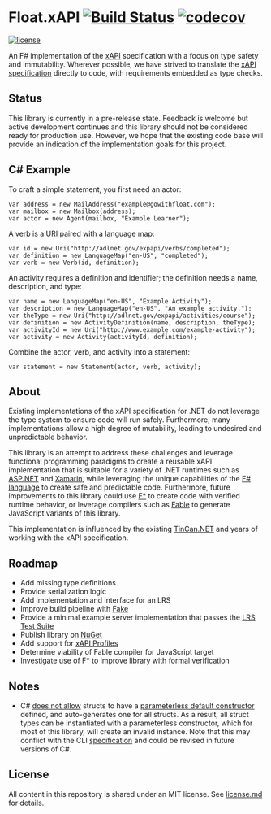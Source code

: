 # Float.xAPI [![Build Status](https://travis-ci.org/gowithfloat/xapi.svg?branch=master)](https://travis-ci.org/gowithfloat/xapi) [![codecov](https://codecov.io/gh/gowithfloat/xapi/branch/master/graph/badge.svg)](https://codecov.io/gh/gowithfloat/xapi)
 [![license](https://img.shields.io/badge/license-mit-green.svg)](./license.md)

An F# implementation of the [xAPI](https://xapi.com/) specification with a focus on type safety and immutability. Wherever possible, we have strived to translate the [xAPI specification](https://github.com/adlnet/xAPI-Spec) directly to code, with requirements embedded as type checks.

## Status

This library is currently in a pre-release state. Feedback is welcome but active development continues and this library should not be considered ready for production use. However, we hope that the existing code base will provide an indication of the implementation goals for this project.

## C# Example

To craft a simple statement, you first need an actor:

    var address = new MailAddress("example@gowithfloat.com");
    var mailbox = new Mailbox(address);
    var actor = new Agent(mailbox, "Example Learner");

A verb is a URI paired with a language map:

    var id = new Uri("http://adlnet.gov/expapi/verbs/completed");
    var definition = new LanguageMap("en-US", "completed");
    var verb = new Verb(id, definition);

An activity requires a definition and identifier; the definition needs a name, description, and type:

    var name = new LanguageMap("en-US", "Example Activity");
    var description = new LanguageMap("en-US", "An example activity.");
    var theType = new Uri("http://adlnet.gov/expapi/activities/course");
    var definition = new ActivityDefinition(name, description, theType);
    var activityId = new Uri("http://www.example.com/example-activity");
    var activity = new Activity(activityId, definition);

Combine the actor, verb, and activity into a statement:

    var statement = new Statement(actor, verb, activity);

## About

Existing implementations of the xAPI specification for .NET do not leverage the type system to ensure code will run safely. Furthermore, many implementations allow a high degree of mutability, leading to undesired and unpredictable behavior.

This library is an attempt to address these challenges and leverage functional programming paradigms to create a reusable xAPI implementation that is suitable for a variety of .NET runtimes such as [ASP.NET](https://www.asp.net/) and [Xamarin](https://visualstudio.microsoft.com/xamarin/), while leveraging the unique capabilities of the [F# language](https://fsharp.org/) to create safe and predictable code. Furthermore, future improvements to this library could use [F*](https://www.fstar-lang.org/) to create code with verified runtime behavior, or leverage compilers such as [Fable](http://fable.io/) to generate JavaScript variants of this library.

This implementation is influenced by the existing [TinCan.NET](https://github.com/RusticiSoftware/TinCan.NET) and years of working with the xAPI specification.

## Roadmap

* Add missing type definitions
* Provide serialization logic
* Add implementation and interface for an LRS
* Improve build pipeline with [Fake](https://fake.build/)
* Provide a minimal example server implementation that passes the [LRS Test Suite](https://lrstest.adlnet.gov/)
* Publish library on [NuGet](https://www.nuget.org/)
* Add support for [xAPI Profiles](https://github.com/adlnet/xAPI-profiles)
* Determine viability of Fable compiler for JavaScript target
* Investigate use of F* to improve library with formal verification

## Notes

* C# [does not allow](https://docs.microsoft.com/en-us/dotnet/csharp/programming-guide/classes-and-structs/using-structs) structs to have a [parameterless default constructor](https://docs.microsoft.com/en-us/dotnet/csharp/programming-guide/classes-and-structs/using-constructors) defined, and auto-generates one for all structs. As a result, all struct types can be instantiated with a parameterless constructor, which for most of this library, will create an invalid instance. Note that this may conflict with the CLI [specification](https://www.ecma-international.org/publications/standards/Ecma-335.htm) and could be revised in future versions of C#.

## License

All content in this repository is shared under an MIT license. See [license.md](./license.md) for details.
